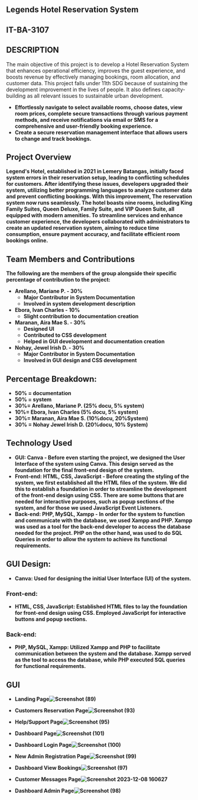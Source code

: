 ## Legends Hotel Reservation System<br>
## IT-BA-3107


## DESCRIPTION
  The main objective of this project is to develop a Hotel Reservation System that enhances operational efficiency, improves the guest experience, and boosts revenue by effectively managing bookings, room allocation, and customer data. This project falls under 11th SDG because of sustaining the development improvement in the lives of people. It also defines capacity-building as all relevant issues to sustainable urban development.<b>
  
- Effortlessly navigate to select available rooms, choose dates, view room prices, complete secure transactions through various payment methods, and receive notifications via email or SMS for a comprehensive and user-friendly booking experience.<br>
- Create a secure reservation management interface that allows users to change and track bookings.<br>


## Project Overview
Legend's Hotel, established in 2021 in Lemery Batangas, initially faced system errors in
their reservation setup, leading to conflicting schedules for customers. After identifying
these issues, developers upgraded their system, utilizing better programming languages
to analyze customer data and prevent conflicting bookings. With this improvement, The reservation system now runs seamlessly. The hotel boasts nine rooms, including King Family Suites, Queen Deluxe, Family Suite, and VIP Queen Suite, all equipped with modern amenities. To streamline services and enhance customer experience, the developers collaborated with administrators to create an updated reservation system, aiming to reduce time consumption, ensure payment accuracy, and facilitate efficient room bookings online.<br>

## Team Members and Contributions
The following are the members of the group alongside their specific percentage of contribution to the project: <br>
- **Arellano, Mariane P.** - 30%
  - Major Contributor in System Documentation
  - Involved in system development description
- **Ebora, Ivan Charles** - 10%
  - Slight contribution to documentation creation
- **Maranan, Aira Mae S.** - 30%
  - Designed UI
  - Contributed to CSS development
  - Helped in GUI development and documentation creation
- **Nohay, Jewel Irish D.** - 30%
  - Major Contributor in System Documentation
  - Involved in GUI design and CSS development

## Percentage Breakdown:
- 50% = documentation<br>
- 50% = system<br>
- 30%=  Arellano, Mariane P. (25% docu, 5% system)<br>
- 10%= Ebora, Ivan Charles (5% docu, 5% system)<br>
- 30%= Maranan, Aira Mae S. (10%docu, 20%System)<br>
- 30% = Nohay Jewel Irish D. (20%docu, 10% System)<br>


## Technology Used
- GUI: Canva - Before even starting the project, we designed the User Interface of the system using Canva. This design served as the foundation for the final front-end design of the system.<br>
- Front-end: HTML, CSS, JavaScript - Before creating the styling of the system, we first established all the HTML files of the system. We did this to establish a foundation in order to streamline the development of the front-end design using CSS. There are some buttons that are needed for interactive purposes, such as popup sections of the system, and for those we used JavaScript Event Listeners.<br>
- Back-end: PHP, MySQL, Xampp - In order for the system to function and communicate with the database, we used Xampp and PHP. Xampp was used as a tool for the back-end developer to access the database needed for the project. PHP on the other hand, was used to do SQL Queries in order to allow the system to achieve its functional requirements.<br>

## GUI Design:
- **Canva**: Used for designing the initial User Interface (UI) of the system.

### Front-end:
- **HTML, CSS, JavaScript**: Established HTML files to lay the foundation for front-end design using CSS. Employed JavaScript for interactive buttons and popup sections.

### Back-end:
- **PHP, MySQL, Xampp**: Utilized Xampp and PHP to facilitate communication between the system and the database. Xampp served as the tool to access the database, while PHP executed SQL queries for functional requirements.

## GUI

- Landing Page![Screenshot (89)](https://github.com/irissssh/irissssh/assets/150649338/92818821-d2ea-43c8-83f0-7dfcc0776d41)

- Customers Reservation Page![Screenshot (93)](https://github.com/irissssh/irissssh/assets/150649338/5e3476f4-71a4-4596-ac6c-dbb4994fcfef)

- Help/Support Page![Screenshot (95)](https://github.com/irissssh/irissssh/assets/150649338/b252d466-4bd0-421e-95e0-f1c697629402)

- Dashboard Page![Screenshot (101)](https://github.com/irissssh/irissssh/assets/150649338/19594a2f-8cab-4eaa-91fa-719a83728cd7)

- Dashboard Login Page![Screenshot (100)](https://github.com/irissssh/irissssh/assets/150649338/c203ed28-3766-4eb0-9069-e5b56d28282f)

- New Admin Registration Page![Screenshot (99)](https://github.com/irissssh/irissssh/assets/150649338/7027208e-317e-4c7c-b0ea-595b5b2c47f9)

- Dashboard View Bookings![Screenshot (97)](https://github.com/irissssh/irissssh/assets/150649338/bf95bfe9-c87f-4002-b758-542532c05213)

- Customer Messages Page![Screenshot 2023-12-08 160627](https://github.com/irissssh/irissssh/assets/150649338/0b125989-8181-4cff-946f-5f4051a906dd)

- Dashboard Admin Page![Screenshot (98)](https://github.com/irissssh/irissssh/assets/150649338/4407142e-9ae8-40b3-8503-0816c53a979d)
